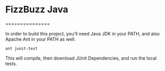 # FizzBuzz Java
===============

In order to build this project, you'll need Java JDK in your PATH, and also Apache Ant in your PATH as well.

```
ant junit-test
```
This will compile, then download JUnit Dependencies, and run the local tests. 